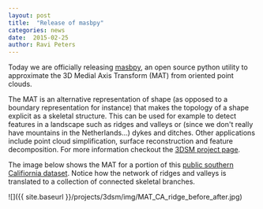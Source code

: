 ```yaml
---
layout: post
title:  "Release of masbpy"
categories: news
date:  2015-02-25
author: Ravi Peters
---
```



Today we are officially releasing [masbpy](https://github.com/tudelft3d/masbpy), an open source python utility to approximate the 3D Medial Axis Transform (MAT) from oriented point clouds.

The MAT is an alternative representation of shape (as opposed to a boundary representation for instance) that makes the topology of a shape explicit as a skeletal structure. This can be used for example to detect features in a landscape such as ridges and valleys or (since we don't really have mountains in the Netherlands...) dykes and ditches. Other applications include point cloud simplification, surface reconstruction and feature decomposition. For more information checkout the [3DSM project page](http://3dgeoinfo.bk.tudelft.nl/projects/3dsm/).

The image below shows the MAT for a portion of this [public southern Califiornia dataset](http://dx.doi.org/10.5069/G97P8W9T). Notice how the network of ridges and valleys is translated to a collection of connected skeletal branches.

![]({{ site.baseurl }}/projects/3dsm/img/MAT_CA_ridge_before_after.jpg)